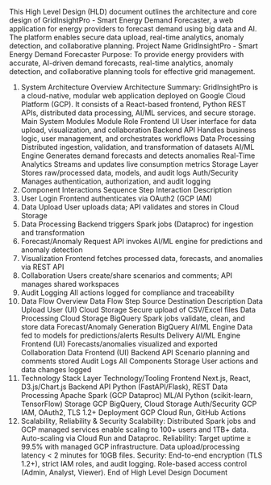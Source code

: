 This High Level Design (HLD) document outlines the architecture and core design of GridInsightPro -
Smart Energy Demand Forecaster, a web application for energy providers to forecast demand using
big data and AI. The platform enables secure data upload, real-time analytics, anomaly detection, and
collaborative planning.
Project Name
GridInsightPro - Smart Energy Demand Forecaster
Purpose:
To provide energy providers with accurate, AI-driven demand forecasts, real-time analytics, anomaly
detection, and collaborative planning tools for effective grid management.
1. System Architecture Overview
Architecture Summary:
GridInsightPro is a cloud-native, modular web application deployed on Google Cloud Platform (GCP). It
consists of a React-based frontend, Python REST APIs, distributed data processing, AI/ML services,
and secure storage.
Main System Modules
Module Role
Frontend UI User interface for data upload, visualization, and collaboration
Backend API Handles business logic, user management, and orchestrates workflows
Data Processing Distributed ingestion, validation, and transformation of datasets
AI/ML Engine Generates demand forecasts and detects anomalies
Real-Time Analytics Streams and updates live consumption metrics
Storage Layer Stores raw/processed data, models, and audit logs
Auth/Security Manages authentication, authorization, and audit logging
2. Component Interactions
Sequence Step Interaction Description
1. User Login Frontend authenticates via OAuth2 (GCP IAM)
2. Data Upload User uploads data; API validates and stores in Cloud Storage
3. Data Processing Backend triggers Spark jobs (Dataproc) for ingestion and transformation
4. Forecast/Anomaly
Request
API invokes AI/ML engine for predictions and anomaly detection
5. Visualization Frontend fetches processed data, forecasts, and anomalies via REST API
6. Collaboration Users create/share scenarios and comments; API manages shared
workspaces
7. Audit Logging All actions logged for compliance and traceability
3. Data Flow Overview
Data Flow Step Source Destination Description
Data Upload User (UI)
Cloud
Storage Secure upload of CSV/Excel files
Data Processing Cloud Storage BigQuery Spark jobs validate, clean, and store data
Forecast/Anomaly
Generation
BigQuery AI/ML Engine Data fed to models for predictions/alerts
Results Delivery AI/ML Engine Frontend (UI)
Forecasts/anomalies visualized and
exported
Collaboration Data Frontend (UI) Backend API Scenario planning and comments stored
Audit Logs All
Components
Storage User actions and data changes logged
4. Technology Stack
Layer Technology/Tooling
Frontend Next.js, React, D3.js/Chart.js
Backend API Python (FastAPI/Flask), REST
Data Processing Apache Spark (GCP Dataproc)
ML/AI Python (scikit-learn, TensorFlow)
Storage GCP BigQuery, Cloud Storage
Auth/Security GCP IAM, OAuth2, TLS 1.2+
Deployment GCP Cloud Run, GitHub Actions
5. Scalability, Reliability & Security
Scalability:
Distributed Spark jobs and GCP managed services enable scaling to 100+ users and 1TB+
data.
Auto-scaling via Cloud Run and Dataproc.
Reliability:
Target uptime ≥ 99.5% with managed GCP infrastructure.
Data upload/processing latency < 2 minutes for 10GB files.
Security:
End-to-end encryption (TLS 1.2+), strict IAM roles, and audit logging.
Role-based access control (Admin, Analyst, Viewer).
End of High Level Design Document
